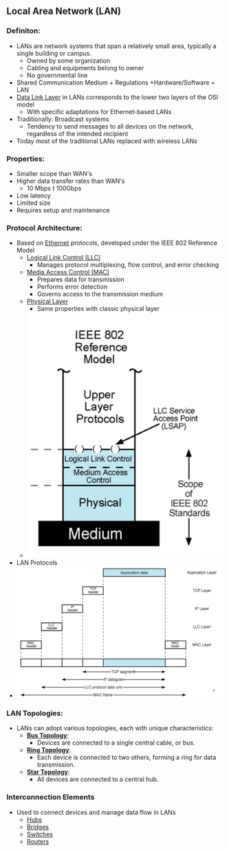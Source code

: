 ## Local Area Network (LAN)
### Definiton:
- LANs are network systems that span a relatively small area, typically a single building or campus.
	- Owned by some organization
	- Cabling and equipments belong to owner
	- No governmental line
- Shared Communication Medium + Regulations +Hardware/Software = LAN
- [Data Link Layer](Data%20Link%20Layer.md) in LANs corresponds to the lower two layers of the OSI model
	- With specific adaptations for Ethernet-based LANs
- Traditionally: Broadcast systems
    - Tendency to send messages to all devices on the network, regardless of the intended recipient
- Today most of the traditional LANs replaced with wireless LANs
### Properties:
- Smaller scope than WAN's
- Higher data transfer rates than WAN's
	- 10 Mbps t 100Gbps
- Low latency
- Limited size
- Requires setup and maintenance
### Protocol Architecture:
-  Based on [Ethernet](Ethernet.md) protocols, developed under the IEEE 802 Reference Model
	- [Logical Link Control (LLC)](Logical%20Link%20Control%20(LLC).md)
		- Manages protocol multiplexing, flow control, and error checking
	- [Media Access Control (MAC)](Media%20Access%20Control%20(MAC).md)
		- Prepares data for transmission
		- Performs error detection
		- Governs access to the transmission medium
	- [Physical Layer](Physical%20Layer.md)
		- Same properties with classic physical layer
	- ![IEEE802ReferenceModel|250](Attachments/IEEE802ReferenceModel.png)
- LAN Protocols
- ![LANProtocol|450](Attachments/LANProtocol.png)
### LAN Topologies:
- LANs can adopt various topologies, each with unique characteristics:
	- **[Bus Topology](Bus%20Topology.md)**: 
		- Devices are connected to a single central cable, or bus. 
	- **[Ring Topology](Ring%20Topology.md)**: 
		- Each device is connected to two others, forming a ring for data transmission.
	- **[Star Topology](Star%20Topology.md)**: 
		- All devices are connected to a central hub.

### Interconnection Elements
- Used to connect devices and manage data flow in LANs
	- [Hubs](Hubs.md)
	- [Bridges](Bridges.md)
	- [Switches](Switches.md)
	- [Routers](Routers.md)


